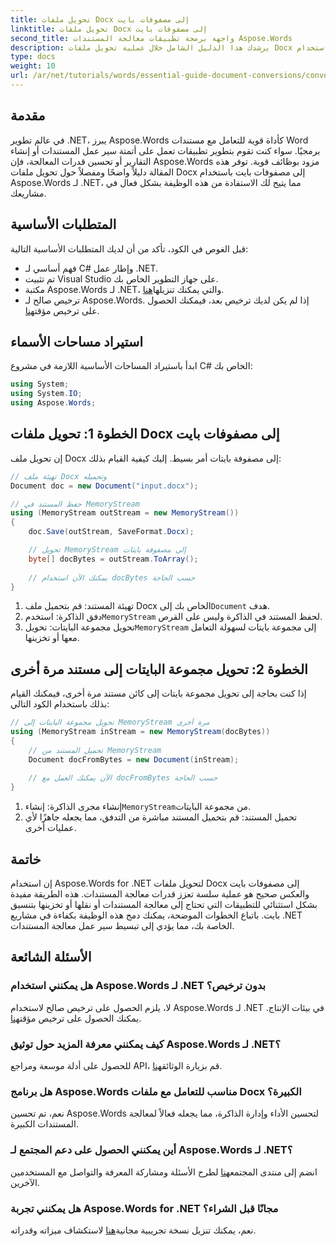 ```yaml
---
title: تحويل ملفات Docx إلى مصفوفات بايت
linktitle: تحويل ملفات Docx إلى مصفوفات بايت
second_title: واجهة برمجة تطبيقات معالجة المستندات Aspose.Words
description: يرشدك هذا الدليل الشامل خلال عملية تحويل ملفات Docx إلى مصفوفات بايت ثم إلى كائنات مستند مرة أخرى باستخدام Aspose.Words لـ .NET.
type: docs
weight: 10
url: /ar/net/tutorials/words/essential-guide-document-conversions/convert-docx-to-byte-arrays/
---
```

## مقدمة

في عالم تطوير .NET، يبرز Aspose.Words كأداة قوية للتعامل مع مستندات Word برمجيًا. سواء كنت تقوم بتطوير تطبيقات تعمل على أتمتة سير عمل المستندات أو إنشاء التقارير أو تحسين قدرات المعالجة، فإن Aspose.Words مزود بوظائف قوية. توفر هذه المقالة دليلاً واضحًا ومفصلاً حول تحويل ملفات Docx إلى مصفوفات بايت باستخدام Aspose.Words لـ .NET، مما يتيح لك الاستفادة من هذه الوظيفة بشكل فعال في مشاريعك.

## المتطلبات الأساسية

قبل الغوص في الكود، تأكد من أن لديك المتطلبات الأساسية التالية:

- فهم أساسي لـ C# وإطار عمل .NET.
- تم تثبيت Visual Studio على جهاز التطوير الخاص بك.
-  مكتبة Aspose.Words لـ .NET، والتي يمكنك تنزيلها[هنا](https://releases.aspose.com/words/net/).
- ترخيص صالح لـ Aspose.Words. إذا لم يكن لديك ترخيص بعد، فيمكنك الحصول على ترخيص مؤقت[هنا](https://purchase.conholdate.com/temporary-license/).

## استيراد مساحات الأسماء

ابدأ باستيراد المساحات الأساسية اللازمة في مشروع C# الخاص بك:

```csharp
using System;
using System.IO;
using Aspose.Words;
```

## الخطوة 1: تحويل ملفات Docx إلى مصفوفات بايت

إن تحويل ملف Docx إلى مصفوفة بايتات أمر بسيط. إليك كيفية القيام بذلك:

```csharp
// تهيئة ملف Docx وتحميله
Document doc = new Document("input.docx");

// حفظ المستند في MemoryStream
using (MemoryStream outStream = new MemoryStream())
{
    doc.Save(outStream, SaveFormat.Docx);

    // تحويل MemoryStream إلى مصفوفة بايتات
    byte[] docBytes = outStream.ToArray();
    
    // يمكنك الآن استخدام docBytes حسب الحاجة
}
```
1.  تهيئة المستند: قم بتحميل ملف Docx الخاص بك إلى`Document` هدف.
2.  دفق الذاكرة: استخدم`MemoryStream` لحفظ المستند في الذاكرة وليس على القرص.
3.  تحويل مجموعة البايتات: تحويل`MemoryStream` إلى مجموعة بايتات لسهولة التعامل معها أو تخزينها.

## الخطوة 2: تحويل مجموعة البايتات إلى مستند مرة أخرى

إذا كنت بحاجة إلى تحويل مجموعة بايتات إلى كائن مستند مرة أخرى، فيمكنك القيام بذلك باستخدام الكود التالي:

```csharp
// تحويل مجموعة البايتات إلى MemoryStream مرة أخرى
using (MemoryStream inStream = new MemoryStream(docBytes))
{
    // تحميل المستند من MemoryStream
    Document docFromBytes = new Document(inStream);
    
    // الآن يمكنك العمل مع docFromBytes حسب الحاجة
}
```
1.  إنشاء مجرى الذاكرة: إنشاء`MemoryStream`من مجموعة البايتات.
2. تحميل المستند: قم بتحميل المستند مباشرة من التدفق، مما يجعله جاهزًا لأي عمليات أخرى.

## خاتمة

إن استخدام Aspose.Words for .NET لتحويل ملفات Docx إلى مصفوفات بايت والعكس صحيح هو عملية سلسة تعزز قدرات معالجة المستندات. هذه الطريقة مفيدة بشكل استثنائي للتطبيقات التي تحتاج إلى معالجة المستندات أو نقلها أو تخزينها بتنسيق بايت. باتباع الخطوات الموضحة، يمكنك دمج هذه الوظيفة بكفاءة في مشاريع .NET الخاصة بك، مما يؤدي إلى تبسيط سير عمل معالجة المستندات.

## الأسئلة الشائعة

### هل يمكنني استخدام Aspose.Words لـ .NET بدون ترخيص؟
 لا، يلزم الحصول على ترخيص صالح لاستخدام Aspose.Words لـ .NET في بيئات الإنتاج. يمكنك الحصول على ترخيص مؤقت[هنا](https://purchase.conholdate.com/temporary-license/).

### كيف يمكنني معرفة المزيد حول توثيق Aspose.Words لـ .NET؟
 للحصول على أدلة موسعة ومراجع API، قم بزيارة الوثائق[هنا](https://reference.aspose.com/words/net/).

### هل برنامج Aspose.Words مناسب للتعامل مع ملفات Docx الكبيرة؟
نعم، تم تحسين Aspose.Words لتحسين الأداء وإدارة الذاكرة، مما يجعله فعالاً لمعالجة المستندات الكبيرة.

### أين يمكنني الحصول على دعم المجتمع لـ Aspose.Words لـ .NET؟
 انضم إلى منتدى المجتمع[هنا](https://forum.aspose.com/c/words/8) لطرح الأسئلة ومشاركة المعرفة والتواصل مع المستخدمين الآخرين.

### هل يمكنني تجربة Aspose.Words for .NET مجانًا قبل الشراء؟
 نعم، يمكنك تنزيل نسخة تجريبية مجانية[هنا](https://releases.aspose.com/) لاستكشاف ميزاته وقدراته.